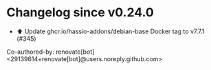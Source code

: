 # Changelog since v0.24.0
- ⬆️ Update ghcr.io/hassio-addons/debian-base Docker tag to v7.7.1 (#345)

Co-authored-by: renovate[bot] <29139614+renovate[bot]@users.noreply.github.com> 
